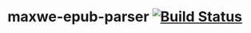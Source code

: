 # maxwe-epub-parser  [![Build Status](https://travis-ci.org/maxwe/maxwe-epub-parser.svg?branch=master)](https://travis-ci.org/maxwe/maxwe-epub-parser)
